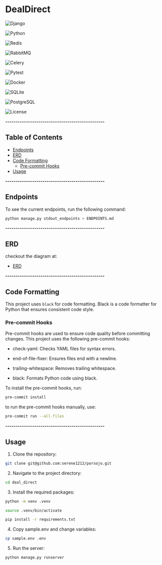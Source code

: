 # DealDirect

![Django](https://img.shields.io/badge/Django-5%2B-brightgreen)

![Python](https://img.shields.io/badge/Python-3.12%2B-blue)

![Redis](https://img.shields.io/badge/Redis-Caching-red)

![RabbitMQ](https://img.shields.io/badge/RabbitMQ-Broker-orange)

![Celery](https://img.shields.io/badge/Celery-Queue-green)

![Pytest](https://img.shields.io/badge/Pytest-Testing-yellow)

![Docker](https://img.shields.io/badge/Docker-Ready-blue)

![SQLite](https://img.shields.io/badge/SQLite-Development-lightgrey)

![PostgreSQL](https://img.shields.io/badge/PostgreSQL-Production-blue)

![License](https://img.shields.io/badge/License-MIT-yellow)

***------------------------------------------------***
## Table of Contents
- [Endpoints](#endpoints)
- [ERD](#erd)
- [Code Formatting](#code-formatting)
  - [Pre-commit Hooks](#pre-commit-hooks)
- [Usage](#usage)

***------------------------------------------------***
## Endpoints

To see the current endpoints, run the following command:

```bash
python manage.py stdout_endpoints > ENDPOINTS.md
```
***------------------------------------------------***
## ERD
checkout the diagram at:

- [ERD](documents/Entity%20Relationship%20Diagram.jpg)


***------------------------------------------------***
## Code Formatting

This project uses `black` for code formatting. Black is a code formatter for Python that ensures consistent code style.

### Pre-commit Hooks
Pre-commit hooks are used to ensure code quality before committing changes. This project uses the following pre-commit hooks:

- check-yaml: Checks YAML files for syntax errors.


- end-of-file-fixer: Ensures files end with a newline.


- trailing-whitespace: Removes trailing whitespace.


- black: Formats Python code using black.

To install the pre-commit hooks, run:

```bash
pre-commit install
```
to run the pre-commit hooks manually, use:
```bash
pre-commit run --all-files
```

***------------------------------------------------***
## Usage

1. Clone the repository:
```bash
git clone git@github.com:serene1212/porsojo.git
```
2. Navigate to the project directory:

```bash
cd deal_direct
```
3. Install the required packages:

```bash
python -m venv .venv

source .venv/bin/activate

pip install -r requirements.txt
```
4. Copy sample.env and change variables:

```bash
cp sample.env .env
```
5. Run the server:

```bash
python manage.py runserver
```
